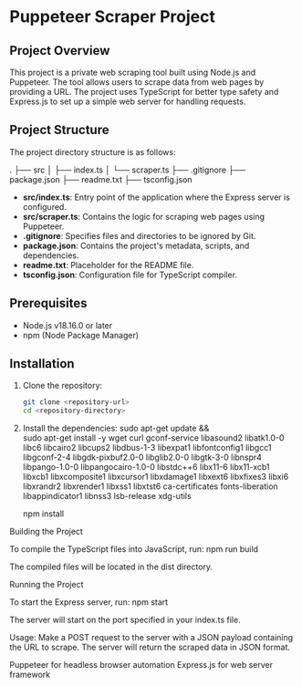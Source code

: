 # Puppeteer Scraper Project

## Project Overview

This project is a private web scraping tool built using Node.js and Puppeteer. The tool allows users to scrape data from web pages by providing a URL. The project uses TypeScript for better type safety and Express.js to set up a simple web server for handling requests.

## Project Structure

The project directory structure is as follows:

.
├── src
│ ├── index.ts
│ └── scraper.ts
├── .gitignore
├── package.json
├── readme.txt
├── tsconfig.json

- **src/index.ts**: Entry point of the application where the Express server is configured.
- **src/scraper.ts**: Contains the logic for scraping web pages using Puppeteer.
- **.gitignore**: Specifies files and directories to be ignored by Git.
- **package.json**: Contains the project's metadata, scripts, and dependencies.
- **readme.txt**: Placeholder for the README file.
- **tsconfig.json**: Configuration file for TypeScript compiler.

## Prerequisites

- Node.js v18.16.0 or later
- npm (Node Package Manager)

## Installation

1. Clone the repository:

   ```sh
   git clone <repository-url>
   cd <repository-directory>

   ```

2. Install the dependencies:
   sudo apt-get update && \
   sudo apt-get install -y wget curl gconf-service libasound2 libatk1.0-0 libc6 libcairo2 libcups2 libdbus-1-3 libexpat1 libfontconfig1 libgcc1 libgconf-2-4 libgdk-pixbuf2.0-0 libglib2.0-0 libgtk-3-0 libnspr4 libpango-1.0-0 libpangocairo-1.0-0 libstdc++6 libx11-6 libx11-xcb1 libxcb1 libxcomposite1 libxcursor1 libxdamage1 libxext6 libxfixes3 libxi6 libxrandr2 libxrender1 libxss1 libxtst6 ca-certificates fonts-liberation libappindicator1 libnss3 lsb-release xdg-utils

   npm install

Building the Project

To compile the TypeScript files into JavaScript, run:
npm run build

The compiled files will be located in the dist directory.

Running the Project

To start the Express server, run:
npm start

The server will start on the port specified in your index.ts file.

Usage:
Make a POST request to the server with a JSON payload containing the URL to scrape.
The server will return the scraped data in JSON format.

Puppeteer for headless browser automation
Express.js for web server framework
